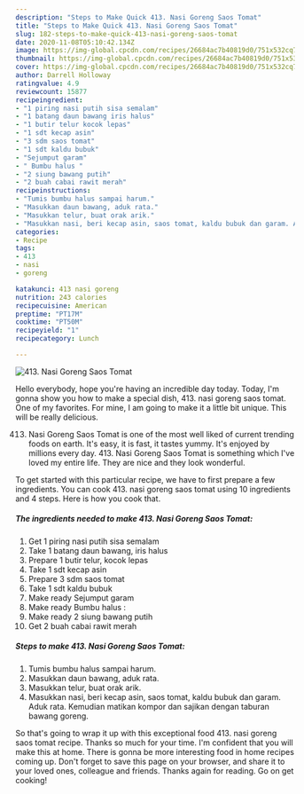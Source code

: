 ```yaml
---
description: "Steps to Make Quick 413. Nasi Goreng Saos Tomat"
title: "Steps to Make Quick 413. Nasi Goreng Saos Tomat"
slug: 182-steps-to-make-quick-413-nasi-goreng-saos-tomat
date: 2020-11-08T05:10:42.134Z
image: https://img-global.cpcdn.com/recipes/26684ac7b40819d0/751x532cq70/413-nasi-goreng-saos-tomat-foto-resep-utama.jpg
thumbnail: https://img-global.cpcdn.com/recipes/26684ac7b40819d0/751x532cq70/413-nasi-goreng-saos-tomat-foto-resep-utama.jpg
cover: https://img-global.cpcdn.com/recipes/26684ac7b40819d0/751x532cq70/413-nasi-goreng-saos-tomat-foto-resep-utama.jpg
author: Darrell Holloway
ratingvalue: 4.9
reviewcount: 15877
recipeingredient:
- "1 piring nasi putih sisa semalam"
- "1 batang daun bawang iris halus"
- "1 butir telur kocok lepas"
- "1 sdt kecap asin"
- "3 sdm saos tomat"
- "1 sdt kaldu bubuk"
- "Sejumput garam"
- " Bumbu halus "
- "2 siung bawang putih"
- "2 buah cabai rawit merah"
recipeinstructions:
- "Tumis bumbu halus sampai harum."
- "Masukkan daun bawang, aduk rata."
- "Masukkan telur, buat orak arik."
- "Masukkan nasi, beri kecap asin, saos tomat, kaldu bubuk dan garam. Aduk rata. Kemudian matikan kompor dan sajikan dengan taburan bawang goreng."
categories:
- Recipe
tags:
- 413
- nasi
- goreng

katakunci: 413 nasi goreng 
nutrition: 243 calories
recipecuisine: American
preptime: "PT17M"
cooktime: "PT50M"
recipeyield: "1"
recipecategory: Lunch

---
```



![413. Nasi Goreng Saos Tomat](https://img-global.cpcdn.com/recipes/26684ac7b40819d0/751x532cq70/413-nasi-goreng-saos-tomat-foto-resep-utama.jpg)

Hello everybody, hope you're having an incredible day today. Today, I'm gonna show you how to make a special dish, 413. nasi goreng saos tomat. One of my favorites. For mine, I am going to make it a little bit unique. This will be really delicious.



413. Nasi Goreng Saos Tomat is one of the most well liked of current trending foods on earth. It's easy, it is fast, it tastes yummy. It's enjoyed by millions every day. 413. Nasi Goreng Saos Tomat is something which I've loved my entire life. They are nice and they look wonderful.


To get started with this particular recipe, we have to first prepare a few ingredients. You can cook 413. nasi goreng saos tomat using 10 ingredients and 4 steps. Here is how you cook that.

<!--inarticleads1-->

##### The ingredients needed to make 413. Nasi Goreng Saos Tomat:

1. Get 1 piring nasi putih sisa semalam
1. Take 1 batang daun bawang, iris halus
1. Prepare 1 butir telur, kocok lepas
1. Take 1 sdt kecap asin
1. Prepare 3 sdm saos tomat
1. Take 1 sdt kaldu bubuk
1. Make ready Sejumput garam
1. Make ready  Bumbu halus :
1. Make ready 2 siung bawang putih
1. Get 2 buah cabai rawit merah




<!--inarticleads2-->

##### Steps to make 413. Nasi Goreng Saos Tomat:

1. Tumis bumbu halus sampai harum.
1. Masukkan daun bawang, aduk rata.
1. Masukkan telur, buat orak arik.
1. Masukkan nasi, beri kecap asin, saos tomat, kaldu bubuk dan garam. Aduk rata. Kemudian matikan kompor dan sajikan dengan taburan bawang goreng.




So that's going to wrap it up with this exceptional food 413. nasi goreng saos tomat recipe. Thanks so much for your time. I'm confident that you will make this at home. There is gonna be more interesting food in home recipes coming up. Don't forget to save this page on your browser, and share it to your loved ones, colleague and friends. Thanks again for reading. Go on get cooking!
